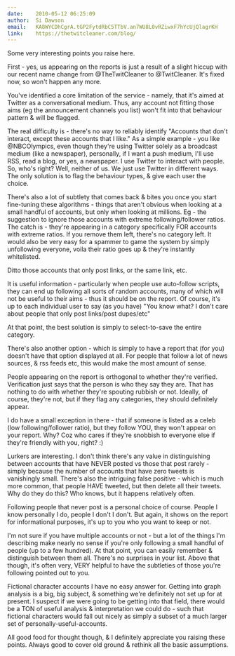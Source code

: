 ```yaml
---
date:    2010-05-12 06:25:09
author:  Si Dawson
email:   KA8WYCDhCgrA.tGP2FytdRbC5TTbV.an7WU8L0vRZiwxF7hYcUjQlagrKH
link:    https://thetwitcleaner.com/blog/
---
```


Some very interesting points you raise here.

First - yes, us appearing on the reports is just a result of a slight
hiccup with our recent name change from @TheTwitCleaner to
@TwitCleaner. It's fixed now, so won't happen any more.

You've identified a core limitation of the service - namely, that it's
aimed at Twitter as a conversational medium. Thus, any account not
fitting those aims (eg the announcement channels you list) won't fit
into that behaviour pattern & will be flagged.

The real difficulty is - there's no way to reliably identify "Accounts
that don't interact, except these accounts that I like." As a simple
example - you like @NBCOlympics, even though they're using Twitter
solely as a broadcast medium (like a newspaper), personally, if I want
a push medium, I'll use RSS, read a blog, or yes, a newspaper. I use
Twitter to interact with people. So, who's right? Well, neither of
us. We just use Twitter in different ways. The only solution is to
flag the behaviour types, & give each user the choice.

There's also a lot of subtlety that comes back & bites you once you
start fine-tuning these algorithms - things that aren't obvious when
looking at a small handful of accounts, but only when looking at
millions. Eg - the suggestion to ignore those accounts with extreme
following/follower ratios. The catch is - they're appearing in a
category specifically FOR accounts with extreme ratios. If you remove
them left, there's no category left. It would also be very easy for a
spammer to game the system by simply unfollowing everyone, voila their
ratio goes up & they're instantly whitelisted.

Ditto those accounts that only post links, or the same link, etc.

It is useful information - particularly when people use auto-follow
scripts, they can end up following all sorts of random accounts, many
of which will not be useful to their aims - thus it should be on the
report. Of course, it's up to each individual user to say (as you
have) "You know what? I don't care about people that only post
links/post dupes/etc"

At that point, the best solution is simply to select-to-save the
entire category.

There's also another option - which is simply to have a report that
(for you) doesn't have that option displayed at all. For people that
follow a lot of news sources, & rss feeds etc, this would make the
most amount of sense.

People appearing on the report is orthogonal to whether they're
verified. Verification just says that the person is who they say they
are. That has nothing to do with whether they're spouting rubbish or
not. Ideally, of course, they're not, but if they flag any categories,
they should definitely appear.

I do have a small exception in there - that if someone is listed as a
celeb (low following/follower ratio), but they follow YOU, they won't
appear on your report. Why? Coz who cares if they're snobbish to
everyone else if they're friendly with you, right? :)

Lurkers are interesting. I don't think there's any value in
distinguishing between accounts that have NEVER posted vs those that
post rarely - simply because the number of accounts that have zero
tweets is vanishingly small. There's also the intriguing false
positive - which is much more common, that people HAVE tweeted, but
then delete all their tweets. Why do they do this? Who knows, but it
happens relatively often.

Following people that never post is a personal choice of
course. People I know personally I do, people I don't I don't. But
again, it shows on the report for informational purposes, it's up to
you who you want to keep or not.

I'm not sure if you have multiple accounts or not - but a lot of the
things I'm describing make nearly no sense if you're only following a
small handful of people (up to a few hundred). At that point, you can
easily remember & distinguish between them all. There's no surprises
in your list. Above that though, it's often very, VERY helpful to have
the subtleties of those you're following pointed out to you.

Fictional character accounts I have no easy answer for. Getting into
graph analysis is a big, big subject, & something we're definitely not
set up for at present. I suspect if we were going to be getting into
that field, there would be a TON of useful analysis & interpretation
we could do - such that fictional characters would fall out nicely as
simply a subset of a much larger set of personally-useful-accounts.

All good food for thought though, & I definitely appreciate you
raising these points. Always good to cover old ground & rethink all
the basic assumptions.
